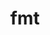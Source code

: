 ---
title: "fmt"
layout: cache
categories: [package, develop]
meta: {"compilers": ["apple-clang@=16.0.0", "cce@=18.0.0", "gcc@=10.2.1", "gcc@=10.3.0", "gcc@=10.5.0", "gcc@=11.1.0", "gcc@=11.4.0", "gcc@=13.2.0", "gcc@=13.3.0", "gcc@=7.3.1", "gcc@=7.5.0", "gcc@=9.4.0", "msvc@=19.39.33523", "oneapi@=2024.1.0", "oneapi@=2024.2.1"], "num_specs": 94, "num_specs_by_stack": {"aws-pcluster-x86_64_v4": 4, "data-vis-sdk": 6, "developer-tools-aarch64-linux-gnu": 2, "developer-tools-darwin": 2, "developer-tools-manylinux2014": 1, "developer-tools-x86_64_v3-linux-gnu": 2, "e4s": 18, "e4s-cray-rhel": 3, "e4s-cray-sles": 2, "e4s-neoverse-v2": 11, "e4s-neoverse_v1": 6, "e4s-oneapi": 6, "e4s-power": 5, "e4s-rocm-external": 3, "hep": 2, "ml-linux-x86_64-rocm": 3, "radiuss": 8, "radiuss-aws": 6, "radiuss-aws-aarch64": 6, "root": 94, "windows-vis": 1}, "oss": ["amzn2", "centos7", "rhel8", "sequoia", "sle_hpc15", "ubuntu18.04", "ubuntu20.04", "ubuntu22.04", "ubuntu24.04", "windows10.0.20348"], "platforms": ["darwin", "linux", "windows"], "stacks": ["aws-pcluster-x86_64_v4", "data-vis-sdk", "developer-tools-aarch64-linux-gnu", "developer-tools-darwin", "developer-tools-manylinux2014", "developer-tools-x86_64_v3-linux-gnu", "e4s", "e4s-cray-rhel", "e4s-cray-sles", "e4s-neoverse-v2", "e4s-neoverse_v1", "e4s-oneapi", "e4s-power", "e4s-rocm-external", "hep", "ml-linux-x86_64-rocm", "radiuss", "radiuss-aws", "radiuss-aws-aarch64", "root", "windows-vis"], "targets": ["aarch64", "neoverse_v1", "neoverse_v2", "ppc64le", "x86_64", "x86_64_v3", "x86_64_v4"], "versions": ["10.2.1", "11.0.2", "11.1.2", "11.1.3", "11.1.4", "9.1.0"]}
spec_details: [{"compiler": "gcc@=11.4.0", "hash": "2224vrbzwn4tkkgclrdzyltp2f7o36os", "os": "ubuntu22.04", "platform": "linux", "size": "-", "stacks": ["e4s", "root"], "target": "x86_64_v3", "variants": ["build_system=cmake", "build_type=Release", "cxxstd=17", "generator=make", "~ipo", "+pic", "~shared"], "versions": ["11.1.4"]}, {"compiler": "gcc@=7.3.1", "hash": "2mgtiubtwww27e6r7r4zb4mp6vpn6ny2", "os": "amzn2", "platform": "linux", "size": "-", "stacks": ["radiuss-aws-aarch64", "root"], "target": "aarch64", "variants": ["build_system=cmake", "build_type=Release", "cxxstd=11", "generator=make", "~ipo", "+pic", "~shared"], "versions": ["11.1.4"]}, {"compiler": "oneapi@=2024.2.1", "hash": "336burpkbbyuvmz5tnjkiuw5veyqtvbd", "os": "ubuntu22.04", "platform": "linux", "size": "-", "stacks": ["e4s-oneapi", "root"], "target": "x86_64_v3", "variants": ["build_system=cmake", "build_type=Release", "cxxstd=11", "generator=make", "~ipo", "+pic", "~shared"], "versions": ["11.1.3"]}, {"compiler": "gcc@=11.4.0", "hash": "37r63657n2bcqrkn7xe76g6tjw6glljf", "os": "ubuntu22.04", "platform": "linux", "size": "-", "stacks": ["e4s", "root"], "target": "x86_64_v3", "variants": ["build_system=cmake", "build_type=Release", "cxxstd=11", "generator=make", "~ipo", "+pic", "~shared"], "versions": ["11.0.2"]}, {"compiler": "gcc@=11.4.0", "hash": "3xrlaqiv6qzggcubg3rnhmodzrarcpzx", "os": "ubuntu22.04", "platform": "linux", "size": "-", "stacks": ["e4s-neoverse-v2", "root"], "target": "neoverse_v2", "variants": ["build_system=cmake", "build_type=Release", "cxxstd=11", "generator=make", "~ipo", "+pic", "~shared"], "versions": ["11.1.4"]}, {"compiler": "cce@=18.0.0", "hash": "4aailkpg4g36tgx7orqguh4tq5ovwgiy", "os": "rhel8", "platform": "linux", "size": "-", "stacks": ["e4s-cray-rhel", "root"], "target": "x86_64_v3", "variants": ["build_system=cmake", "build_type=Release", "cxxstd=11", "generator=make", "~ipo", "+pic", "~shared"], "versions": ["11.1.3"]}, {"compiler": "gcc@=7.3.1", "hash": "4ltdgki4gldd66rs3fahaqjomhai425u", "os": "amzn2", "platform": "linux", "size": "-", "stacks": ["radiuss-aws", "root"], "target": "x86_64_v3", "variants": ["build_system=cmake", "build_type=Release", "cxxstd=11", "generator=make", "~ipo", "+pic", "~shared"], "versions": ["11.1.4"]}, {"compiler": "gcc@=7.5.0", "hash": "4m4byykcleknidr3w7lojyi2atfhi75u", "os": "ubuntu18.04", "platform": "linux", "size": "-", "stacks": ["radiuss", "root"], "target": "x86_64_v3", "variants": ["build_system=cmake", "build_type=Release", "cxxstd=11", "generator=make", "~ipo", "+pic", "~shared"], "versions": ["11.1.3"]}, {"compiler": "gcc@=13.2.0", "hash": "5e7b3jfmslbzwluqiolradx4iyuoyobn", "os": "ubuntu24.04", "platform": "linux", "size": "-", "stacks": ["ml-linux-x86_64-rocm", "root"], "target": "x86_64_v3", "variants": ["build_system=cmake", "build_type=Release", "cxxstd=11", "generator=make", "~ipo", "+pic", "~shared"], "versions": ["11.1.3"]}, {"compiler": "gcc@=11.4.0", "hash": "5zs6s7m2dkwrihji5pjodnfy35on4asa", "os": "ubuntu22.04", "platform": "linux", "size": "-", "stacks": ["e4s-neoverse_v1", "root"], "target": "neoverse_v1", "variants": ["build_system=cmake", "build_type=Release", "cxxstd=17", "generator=make", "~ipo", "+pic", "~shared"], "versions": ["11.0.2"]}, {"compiler": "gcc@=11.4.0", "hash": "663inp45nkrswuf6uhyqpoifes2vsr3y", "os": "ubuntu22.04", "platform": "linux", "size": "-", "stacks": ["e4s", "e4s-rocm-external", "root"], "target": "x86_64_v3", "variants": ["build_system=cmake", "build_type=Release", "cxxstd=11", "generator=make", "~ipo", "+pic", "~shared"], "versions": ["11.1.3"]}, {"compiler": "gcc@=7.3.1", "hash": "7qwouohszjtbdfprszfb5gcvibfrnh2q", "os": "amzn2", "platform": "linux", "size": "-", "stacks": ["radiuss-aws-aarch64", "root"], "target": "aarch64", "variants": ["build_system=cmake", "build_type=Release", "cxxstd=11", "generator=make", "~ipo", "+pic", "~shared"], "versions": ["11.1.3"]}, {"compiler": "gcc@=7.5.0", "hash": "a3gxq5b5hy3jyqgwye37vsgc2wlr3agq", "os": "ubuntu18.04", "platform": "linux", "size": "-", "stacks": ["radiuss", "root"], "target": "x86_64_v3", "variants": ["build_system=cmake", "build_type=Release", "cxxstd=11", "generator=make", "~ipo", "+pic", "~shared"], "versions": ["11.0.2"]}, {"compiler": "gcc@=11.4.0", "hash": "abiarv2sla566wrfjkufsq7yo6zjifs4", "os": "ubuntu22.04", "platform": "linux", "size": "-", "stacks": ["e4s", "root"], "target": "x86_64_v3", "variants": ["build_system=cmake", "build_type=Release", "cxxstd=11", "generator=make", "~ipo", "+pic", "~shared"], "versions": ["11.1.4"]}, {"compiler": "gcc@=13.3.0", "hash": "aq35twhcgrbcpxj5x53yylwxfxn53oaw", "os": "rhel8", "platform": "linux", "size": "-", "stacks": ["developer-tools-aarch64-linux-gnu", "root"], "target": "aarch64", "variants": ["build_system=cmake", "build_type=Release", "cxxstd=11", "generator=make", "~ipo", "+pic", "~shared"], "versions": ["11.1.3"]}, {"compiler": "gcc@=7.3.1", "hash": "ashlyhh2rladqisq4frtpzrsz2na53m4", "os": "amzn2", "platform": "linux", "size": "-", "stacks": ["radiuss-aws-aarch64", "root"], "target": "aarch64", "variants": ["build_system=cmake", "build_type=Release", "cxxstd=11", "generator=make", "~ipo", "+pic", "~shared"], "versions": ["11.1.3"]}, {"compiler": "gcc@=11.4.0", "hash": "bfg5gxofrytpsgh2ztxdxlmttesvrlzk", "os": "ubuntu22.04", "platform": "linux", "size": "-", "stacks": ["e4s", "root"], "target": "x86_64_v3", "variants": ["build_system=cmake", "build_type=Release", "cxxstd=11", "generator=make", "~ipo", "+pic", "~shared"], "versions": ["11.0.2"]}, {"compiler": "gcc@=11.4.0", "hash": "bkhm5jv5geusuqylfjmojluln5xpgpyk", "os": "ubuntu22.04", "platform": "linux", "size": "-", "stacks": ["e4s-neoverse-v2", "root"], "target": "neoverse_v2", "variants": ["build_system=cmake", "build_type=Release", "cxxstd=11", "generator=make", "~ipo", "+pic", "~shared"], "versions": ["11.1.3"]}, {"compiler": "gcc@=11.4.0", "hash": "blvxft5coovl2n5xfqxyd2udgsnsnjq2", "os": "ubuntu22.04", "platform": "linux", "size": "-", "stacks": ["e4s", "root"], "target": "x86_64_v3", "variants": ["build_system=cmake", "build_type=Release", "cxxstd=11", "generator=make", "~ipo", "+pic", "~shared"], "versions": ["11.1.3"]}, {"compiler": "gcc@=11.4.0", "hash": "c4zsuykmq3jorbcey37ywxbxobbdpy3e", "os": "ubuntu22.04", "platform": "linux", "size": "-", "stacks": ["e4s-neoverse-v2", "root"], "target": "neoverse_v2", "variants": ["build_system=cmake", "build_type=Release", "cxxstd=17", "generator=make", "~ipo", "+pic", "~shared"], "versions": ["11.1.3"]}, {"compiler": "gcc@=11.4.0", "hash": "c5dkm3gxqnciob2ojyrrgbqvr5onzrfq", "os": "ubuntu22.04", "platform": "linux", "size": "-", "stacks": ["e4s", "root"], "target": "x86_64_v3", "variants": ["build_system=cmake", "build_type=Release", "cxxstd=17", "generator=make", "~ipo", "+pic", "~shared"], "versions": ["11.1.3"]}, {"compiler": "gcc@=11.4.0", "hash": "ccbo7w5iybvhbosajdijt7at6syg4hyy", "os": "ubuntu22.04", "platform": "linux", "size": "-", "stacks": ["e4s-neoverse-v2", "root"], "target": "neoverse_v2", "variants": ["build_system=cmake", "build_type=Release", "cxxstd=11", "generator=make", "~ipo", "+pic", "~shared"], "versions": ["11.1.4"]}, {"compiler": "gcc@=7.3.1", "hash": "crfl77rzxkmck5jy47i2vgzwu7wczwfr", "os": "amzn2", "platform": "linux", "size": "-", "stacks": ["radiuss-aws", "root"], "target": "x86_64_v3", "variants": ["build_system=cmake", "build_type=Release", "cxxstd=11", "generator=make", "~ipo", "+pic", "~shared"], "versions": ["11.1.3"]}, {"compiler": "gcc@=11.4.0", "hash": "cy4ffsjps43uvkgvl2s2raokoa2vpj6z", "os": "ubuntu22.04", "platform": "linux", "size": "-", "stacks": ["e4s", "e4s-rocm-external", "root"], "target": "x86_64_v3", "variants": ["build_system=cmake", "build_type=Release", "cxxstd=11", "generator=make", "~ipo", "+pic", "~shared"], "versions": ["11.1.3"]}, {"compiler": "gcc@=10.2.1", "hash": "d6jtylimjsm7hlzba7l4vbz4qr7z7a2u", "os": "centos7", "platform": "linux", "size": "-", "stacks": ["developer-tools-manylinux2014", "root"], "target": "x86_64_v3", "variants": ["build_system=cmake", "build_type=Release", "cxxstd=11", "generator=make", "~ipo", "+pic", "~shared"], "versions": ["11.0.2"]}, {"compiler": "gcc@=11.1.0", "hash": "dgyqfeibbykkyjmtnidb5wdff3ozlayn", "os": "ubuntu20.04", "platform": "linux", "size": "-", "stacks": ["data-vis-sdk", "root"], "target": "x86_64_v3", "variants": ["build_system=cmake", "build_type=Release", "cxxstd=11", "generator=make", "~ipo", "patches=08fb707", "+pic", "~shared"], "versions": ["9.1.0"]}, {"compiler": "gcc@=11.4.0", "hash": "dxjv6ivwl7vjkydim4y2ukk6v4tkqbkc", "os": "ubuntu22.04", "platform": "linux", "size": "-", "stacks": ["hep", "root"], "target": "x86_64_v3", "variants": ["build_system=cmake", "build_type=Release", "cxxstd=11", "generator=make", "~ipo", "+pic", "~shared"], "versions": ["10.2.1"]}, {"compiler": "gcc@=11.1.0", "hash": "e4gnpbtr7chwanj4hv62g3brkxs5ql33", "os": "ubuntu20.04", "platform": "linux", "size": "-", "stacks": ["data-vis-sdk", "root"], "target": "x86_64_v3", "variants": ["build_system=cmake", "build_type=Release", "cxxstd=11", "generator=make", "~ipo", "patches=08fb707", "+pic", "~shared"], "versions": ["9.1.0"]}, {"compiler": "gcc@=7.5.0", "hash": "e6gdgayuhh4pd5ebdktk52ai7vrs3ee3", "os": "ubuntu18.04", "platform": "linux", "size": "-", "stacks": ["radiuss", "root"], "target": "x86_64_v3", "variants": ["build_system=cmake", "build_type=Release", "cxxstd=11", "generator=make", "~ipo", "+pic", "~shared"], "versions": ["11.0.2"]}, {"compiler": "gcc@=11.4.0", "hash": "eieuhnmqb2k6fu6a6swaagspdctzf766", "os": "ubuntu22.04", "platform": "linux", "size": "-", "stacks": ["e4s-neoverse-v2", "root"], "target": "neoverse_v2", "variants": ["build_system=cmake", "build_type=Release", "cxxstd=11", "generator=make", "~ipo", "+pic", "~shared"], "versions": ["11.1.3"]}, {"compiler": "gcc@=11.4.0", "hash": "epuh43n5oh75rmfk2354kid2j72g4pu3", "os": "ubuntu22.04", "platform": "linux", "size": "-", "stacks": ["e4s-neoverse_v1", "root"], "target": "neoverse_v1", "variants": ["build_system=cmake", "build_type=Release", "cxxstd=11", "generator=make", "~ipo", "+pic", "~shared"], "versions": ["11.0.2"]}, {"compiler": "gcc@=7.5.0", "hash": "ez6y5a5odv7yjq23tbjweeoi3f3a46zw", "os": "ubuntu18.04", "platform": "linux", "size": "-", "stacks": ["radiuss", "root"], "target": "x86_64_v3", "variants": ["build_system=cmake", "build_type=Release", "cxxstd=11", "generator=make", "~ipo", "+pic", "~shared"], "versions": ["11.1.4"]}, {"compiler": "gcc@=11.4.0", "hash": "fmokmallvv5fnuewf6mydpy3dpso4gug", "os": "ubuntu22.04", "platform": "linux", "size": "-", "stacks": ["e4s", "root"], "target": "x86_64_v3", "variants": ["build_system=cmake", "build_type=Release", "cxxstd=11", "generator=make", "~ipo", "+pic", "~shared"], "versions": ["11.1.3"]}, {"compiler": "gcc@=7.3.1", "hash": "g7wa7db55vy6iw6cy72rwn4pivzovsmm", "os": "amzn2", "platform": "linux", "size": "-", "stacks": ["radiuss-aws-aarch64", "root"], "target": "aarch64", "variants": ["build_system=cmake", "build_type=Release", "cxxstd=11", "generator=make", "~ipo", "+pic", "~shared"], "versions": ["11.1.4"]}, {"compiler": "gcc@=11.4.0", "hash": "gicfhvx2xurrqnjg2rlgbrv7uxiopvo2", "os": "ubuntu22.04", "platform": "linux", "size": "-", "stacks": ["e4s", "root"], "target": "x86_64_v3", "variants": ["build_system=cmake", "build_type=Release", "cxxstd=11", "generator=make", "~ipo", "+pic", "~shared"], "versions": ["10.2.1"]}, {"compiler": "gcc@=11.4.0", "hash": "gw5wikvobu6gojti4dvdih3skv2rwl65", "os": "ubuntu22.04", "platform": "linux", "size": "-", "stacks": ["e4s", "root"], "target": "x86_64_v3", "variants": ["build_system=cmake", "build_type=Release", "cxxstd=11", "generator=make", "~ipo", "+pic", "~shared"], "versions": ["10.2.1"]}, {"compiler": "apple-clang@=16.0.0", "hash": "hn6ugrpmjrfjlnatvj6fljk3ayyvxoyb", "os": "sequoia", "platform": "darwin", "size": "-", "stacks": ["developer-tools-darwin", "root"], "target": "aarch64", "variants": ["build_system=cmake", "build_type=Release", "cxxstd=11", "generator=make", "~ipo", "+pic", "~shared"], "versions": ["11.1.3"]}, {"compiler": "gcc@=11.4.0", "hash": "htzdjl3ufbwkybdtni7rkzsgysmmrtxj", "os": "ubuntu22.04", "platform": "linux", "size": "-", "stacks": ["e4s-neoverse-v2", "root"], "target": "neoverse_v2", "variants": ["build_system=cmake", "build_type=Release", "cxxstd=11", "generator=make", "~ipo", "+pic", "~shared"], "versions": ["11.1.3"]}, {"compiler": "gcc@=9.4.0", "hash": "i7ljqoe3nwomu74cwgnqauj2qfjnjl4c", "os": "ubuntu20.04", "platform": "linux", "size": "-", "stacks": ["e4s-power", "root"], "target": "ppc64le", "variants": ["build_system=cmake", "build_type=Release", "cxxstd=11", "generator=make", "~ipo", "+pic", "~shared"], "versions": ["11.1.2"]}, {"compiler": "gcc@=11.4.0", "hash": "i7sgy2wpujame7zino5thdspk5txhq23", "os": "ubuntu22.04", "platform": "linux", "size": "-", "stacks": ["e4s", "root"], "target": "x86_64_v3", "variants": ["build_system=cmake", "build_type=Release", "cxxstd=11", "generator=make", "~ipo", "patches=08fb707", "+pic", "~shared"], "versions": ["9.1.0"]}, {"compiler": "oneapi@=2024.2.1", "hash": "id7mx4e5a5zzeworwuaaitfprylvxhe3", "os": "ubuntu22.04", "platform": "linux", "size": "-", "stacks": ["e4s-oneapi", "root"], "target": "x86_64_v3", "variants": ["build_system=cmake", "build_type=Release", "cxxstd=11", "generator=make", "~ipo", "+pic", "~shared"], "versions": ["11.1.4"]}, {"compiler": "gcc@=9.4.0", "hash": "igcdbkdnau6ixcfjbugrfqs6h33cuh7v", "os": "ubuntu20.04", "platform": "linux", "size": "-", "stacks": ["e4s-power", "root"], "target": "ppc64le", "variants": ["build_system=cmake", "build_type=Release", "cxxstd=11", "generator=make", "~ipo", "+pic", "~shared"], "versions": ["11.0.2"]}, {"compiler": "gcc@=11.4.0", "hash": "is6sg2azjen5sgaop6j4qqdtct2zkwou", "os": "ubuntu22.04", "platform": "linux", "size": "-", "stacks": ["e4s-neoverse_v1", "root"], "target": "neoverse_v1", "variants": ["build_system=cmake", "build_type=Release", "cxxstd=11", "generator=make", "~ipo", "+pic", "~shared"], "versions": ["11.0.2"]}, {"compiler": "gcc@=11.4.0", "hash": "j2bvheq3thls3eu6lgews54lonhpmyvv", "os": "ubuntu22.04", "platform": "linux", "size": "-", "stacks": ["e4s-neoverse_v1", "root"], "target": "neoverse_v1", "variants": ["build_system=cmake", "build_type=Release", "cxxstd=17", "generator=make", "~ipo", "+pic", "~shared"], "versions": ["11.0.2"]}, {"compiler": "gcc@=11.4.0", "hash": "j3qwkvddujgk436rkme7yg7yelc3564g", "os": "ubuntu22.04", "platform": "linux", "size": "-", "stacks": ["e4s-neoverse_v1", "root"], "target": "neoverse_v1", "variants": ["build_system=cmake", "build_type=Release", "cxxstd=11", "generator=make", "~ipo", "+pic", "~shared"], "versions": ["11.0.2"]}, {"compiler": "gcc@=7.3.1", "hash": "jdlptpw7d2vkhzhkisu7b2a3w6yfjgqc", "os": "amzn2", "platform": "linux", "size": "-", "stacks": ["radiuss-aws", "root"], "target": "x86_64_v3", "variants": ["build_system=cmake", "build_type=Release", "cxxstd=11", "generator=make", "~ipo", "+pic", "~shared"], "versions": ["11.1.3"]}, {"compiler": "gcc@=11.4.0", "hash": "jjzrpzmnu5cdrhpx5nfdsmadwmzp7rwt", "os": "ubuntu22.04", "platform": "linux", "size": "-", "stacks": ["e4s-neoverse-v2", "root"], "target": "neoverse_v2", "variants": ["build_system=cmake", "build_type=Release", "cxxstd=11", "generator=make", "~ipo", "+pic", "~shared"], "versions": ["11.0.2"]}, {"compiler": "gcc@=7.3.1", "hash": "juu2c2fo4r6shloyqqcct3c6qyqivikm", "os": "amzn2", "platform": "linux", "size": "-", "stacks": ["radiuss-aws", "root"], "target": "x86_64_v3", "variants": ["build_system=cmake", "build_type=Release", "cxxstd=11", "generator=make", "~ipo", "+pic", "~shared"], "versions": ["11.1.3"]}, {"compiler": "gcc@=7.3.1", "hash": "kfhkpte7racyf2r3774r427iucphp7du", "os": "amzn2", "platform": "linux", "size": "-", "stacks": ["radiuss-aws", "root"], "target": "x86_64_v3", "variants": ["build_system=cmake", "build_type=Release", "cxxstd=11", "generator=make", "~ipo", "+pic", "~shared"], "versions": ["11.1.3"]}, {"compiler": "gcc@=7.5.0", "hash": "khjrde4fpotlcfkphcn6ywjrzgtz4hup", "os": "ubuntu18.04", "platform": "linux", "size": "-", "stacks": ["radiuss", "root"], "target": "x86_64_v3", "variants": ["build_system=cmake", "build_type=Release", "cxxstd=11", "generator=make", "~ipo", "+pic", "~shared"], "versions": ["11.1.3"]}, {"compiler": "gcc@=10.3.0", "hash": "ksfeiw7trm5f6kwfkoeswxhyu5nu3i66", "os": "sle_hpc15", "platform": "linux", "size": "-", "stacks": ["e4s-cray-sles", "root"], "target": "x86_64_v4", "variants": ["build_system=cmake", "build_type=Release", "cxxstd=11", "generator=make", "~ipo", "+pic", "~shared"], "versions": ["11.0.2"]}, {"compiler": "oneapi@=2024.1.0", "hash": "kxqdzgc4xmncc466yehlohhwncc2dtr5", "os": "amzn2", "platform": "linux", "size": "-", "stacks": ["aws-pcluster-x86_64_v4", "root"], "target": "x86_64_v4", "variants": ["build_system=cmake", "build_type=Release", "cxxstd=11", "generator=make", "~ipo", "patches=08fb707", "+pic", "~shared"], "versions": ["9.1.0"]}, {"compiler": "gcc@=11.4.0", "hash": "mhlrw4fo3mjtgx2ibrcpnuw3ui3r3iat", "os": "ubuntu22.04", "platform": "linux", "size": "-", "stacks": ["e4s", "root"], "target": "x86_64_v3", "variants": ["build_system=cmake", "build_type=Release", "cxxstd=11", "generator=make", "~ipo", "+pic", "~shared"], "versions": ["11.1.3"]}, {"compiler": "gcc@=7.5.0", "hash": "nrzxxm7vxwcljbl655zgzog3dcytno66", "os": "ubuntu18.04", "platform": "linux", "size": "-", "stacks": ["radiuss", "root"], "target": "x86_64_v3", "variants": ["build_system=cmake", "build_type=Release", "cxxstd=11", "generator=make", "~ipo", "+pic", "~shared"], "versions": ["11.1.3"]}, {"compiler": "gcc@=11.4.0", "hash": "nvp4ih3r77ojietymg47kfzrdub6nkz6", "os": "ubuntu22.04", "platform": "linux", "size": "-", "stacks": ["e4s", "e4s-rocm-external", "root"], "target": "x86_64_v3", "variants": ["build_system=cmake", "build_type=Release", "cxxstd=11", "generator=make", "~ipo", "+pic", "~shared"], "versions": ["11.1.4"]}, {"compiler": "gcc@=11.4.0", "hash": "nykvbdmk6rncu2u7r3srbctw257ht7rl", "os": "ubuntu22.04", "platform": "linux", "size": "-", "stacks": ["hep", "root"], "target": "x86_64_v3", "variants": ["build_system=cmake", "build_type=Release", "cxxstd=11", "generator=make", "~ipo", "+pic", "~shared"], "versions": ["10.2.1"]}, {"compiler": "cce@=18.0.0", "hash": "osd64p7jxahgswp7utfury5nxuupgier", "os": "rhel8", "platform": "linux", "size": "-", "stacks": ["e4s-cray-rhel", "root"], "target": "x86_64_v3", "variants": ["build_system=cmake", "build_type=Release", "cxxstd=11", "generator=make", "~ipo", "+pic", "~shared"], "versions": ["11.1.4"]}, {"compiler": "gcc@=11.1.0", "hash": "pegyq26m2zmmqo4kpoq4tfoxczd3gzvt", "os": "ubuntu20.04", "platform": "linux", "size": "-", "stacks": ["data-vis-sdk", "root"], "target": "x86_64_v3", "variants": ["build_system=cmake", "build_type=Release", "cxxstd=11", "generator=make", "~ipo", "patches=08fb707", "+pic", "~shared"], "versions": ["9.1.0"]}, {"compiler": "gcc@=13.3.0", "hash": "qbvm6tgzgzonwsmgmhu6lhpwcnk7xkvx", "os": "rhel8", "platform": "linux", "size": "-", "stacks": ["developer-tools-aarch64-linux-gnu", "root"], "target": "aarch64", "variants": ["build_system=cmake", "build_type=Release", "cxxstd=11", "generator=make", "~ipo", "+pic", "~shared"], "versions": ["11.1.4"]}, {"compiler": "gcc@=9.4.0", "hash": "qd5jx4hapih4jcogjrhtgfbr3msptmfa", "os": "ubuntu20.04", "platform": "linux", "size": "-", "stacks": ["e4s-power", "root"], "target": "ppc64le", "variants": ["build_system=cmake", "build_type=Release", "cxxstd=11", "generator=make", "~ipo", "+pic", "~shared"], "versions": ["11.1.3"]}, {"compiler": "gcc@=9.4.0", "hash": "qdsgbln7gaknvpef2niveznwxci2ewhj", "os": "ubuntu20.04", "platform": "linux", "size": "-", "stacks": ["e4s-power", "root"], "target": "ppc64le", "variants": ["build_system=cmake", "build_type=Release", "cxxstd=11", "generator=make", "~ipo", "+pic", "~shared"], "versions": ["11.1.3"]}, {"compiler": "gcc@=11.4.0", "hash": "qozdxiorgwbyi7zxofj2zjx5n3fcberd", "os": "ubuntu22.04", "platform": "linux", "size": "-", "stacks": ["e4s-neoverse_v1", "root"], "target": "neoverse_v1", "variants": ["build_system=cmake", "build_type=Release", "cxxstd=11", "generator=make", "~ipo", "+pic", "~shared"], "versions": ["11.0.2"]}, {"compiler": "oneapi@=2024.1.0", "hash": "rdn5kpamt5hgs63czyx4iazo6x6bgjqt", "os": "amzn2", "platform": "linux", "size": "-", "stacks": ["aws-pcluster-x86_64_v4", "root"], "target": "x86_64_v4", "variants": ["build_system=cmake", "build_type=Release", "cxxstd=11", "generator=make", "~ipo", "patches=08fb707", "+pic", "~shared"], "versions": ["9.1.0"]}, {"compiler": "oneapi@=2024.2.1", "hash": "rowzcmyy32bpfmvu3m66ejdev37o4mdv", "os": "ubuntu22.04", "platform": "linux", "size": "-", "stacks": ["e4s-oneapi", "root"], "target": "x86_64_v3", "variants": ["build_system=cmake", "build_type=Release", "cxxstd=11", "generator=make", "~ipo", "+pic", "~shared"], "versions": ["11.1.3"]}, {"compiler": "gcc@=11.4.0", "hash": "s2xfywodj34qvutjccofq3icedevqtvt", "os": "ubuntu22.04", "platform": "linux", "size": "-", "stacks": ["e4s-neoverse-v2", "root"], "target": "neoverse_v2", "variants": ["build_system=cmake", "build_type=Release", "cxxstd=11", "generator=make", "~ipo", "+pic", "~shared"], "versions": ["11.0.2"]}, {"compiler": "msvc@=19.39.33523", "hash": "s44bzgmcip3nye7h3amuyckg7b4mvopb", "os": "windows10.0.20348", "platform": "windows", "size": "-", "stacks": ["root", "windows-vis"], "target": "x86_64", "variants": ["build_system=cmake", "build_type=Release", "cxxstd=11", "generator=ninja", "~ipo", "patches=08fb707", "+pic", "~shared"], "versions": ["9.1.0"]}, {"compiler": "gcc@=11.1.0", "hash": "s6ltidi6csep5xcatsjkxgzcgsayjnbi", "os": "ubuntu20.04", "platform": "linux", "size": "-", "stacks": ["data-vis-sdk", "root"], "target": "x86_64_v3", "variants": ["build_system=cmake", "build_type=Release", "cxxstd=11", "generator=make", "~ipo", "patches=08fb707", "+pic", "~shared"], "versions": ["9.1.0"]}, {"compiler": "gcc@=11.4.0", "hash": "s7kbkflqcdvqawuewdpqbzc7byapjaxh", "os": "ubuntu22.04", "platform": "linux", "size": "-", "stacks": ["e4s", "root"], "target": "x86_64_v3", "variants": ["build_system=cmake", "build_type=Release", "cxxstd=17", "generator=make", "~ipo", "+pic", "~shared"], "versions": ["11.1.3"]}, {"compiler": "gcc@=7.3.1", "hash": "soqsjfbxb7xb762l2ph4im5n4c7buf5g", "os": "amzn2", "platform": "linux", "size": "-", "stacks": ["radiuss-aws-aarch64", "root"], "target": "aarch64", "variants": ["build_system=cmake", "build_type=Release", "cxxstd=11", "generator=make", "~ipo", "+pic", "~shared"], "versions": ["11.1.3"]}, {"compiler": "gcc@=11.4.0", "hash": "stwdc2wfobhitinilvy6o6dwjvhqotbb", "os": "ubuntu22.04", "platform": "linux", "size": "-", "stacks": ["e4s-neoverse-v2", "root"], "target": "neoverse_v2", "variants": ["build_system=cmake", "build_type=Release", "cxxstd=17", "generator=make", "~ipo", "+pic", "~shared"], "versions": ["11.1.4"]}, {"compiler": "gcc@=11.4.0", "hash": "sun57assdjlszy3rjc7is7vy5u3addqu", "os": "ubuntu22.04", "platform": "linux", "size": "-", "stacks": ["e4s-neoverse-v2", "root"], "target": "neoverse_v2", "variants": ["build_system=cmake", "build_type=Release", "cxxstd=11", "generator=make", "~ipo", "+pic", "~shared"], "versions": ["11.1.3"]}, {"compiler": "gcc@=10.3.0", "hash": "sv4vmvhd6tlxix622kjnhf7ck4edisit", "os": "sle_hpc15", "platform": "linux", "size": "-", "stacks": ["e4s-cray-sles", "root"], "target": "x86_64_v4", "variants": ["build_system=cmake", "build_type=Release", "cxxstd=11", "generator=make", "~ipo", "+pic", "~shared"], "versions": ["11.0.2"]}, {"compiler": "gcc@=11.4.0", "hash": "tj4dbizjtiymhk352rd7ufujeacnw4we", "os": "ubuntu22.04", "platform": "linux", "size": "-", "stacks": ["e4s", "root"], "target": "x86_64_v3", "variants": ["build_system=cmake", "build_type=Release", "cxxstd=11", "generator=make", "~ipo", "+pic", "~shared"], "versions": ["11.1.4"]}, {"compiler": "oneapi@=2024.1.0", "hash": "tkwhxxbsuaihjgjufks6rhjfr4f2j64a", "os": "amzn2", "platform": "linux", "size": "-", "stacks": ["aws-pcluster-x86_64_v4", "root"], "target": "x86_64_v3", "variants": ["build_system=cmake", "build_type=Release", "cxxstd=11", "generator=make", "~ipo", "patches=08fb707", "+pic", "~shared"], "versions": ["9.1.0"]}, {"compiler": "gcc@=11.4.0", "hash": "twwhi4yoojzbxsvffhwrbp5u5tuzoktj", "os": "ubuntu22.04", "platform": "linux", "size": "-", "stacks": ["e4s", "root"], "target": "x86_64_v3", "variants": ["build_system=cmake", "build_type=Release", "cxxstd=11", "generator=make", "~ipo", "patches=08fb707", "+pic", "~shared"], "versions": ["9.1.0"]}, {"compiler": "gcc@=11.1.0", "hash": "u2nfl7hyjtumup2j4bsouddidhkzlghc", "os": "ubuntu20.04", "platform": "linux", "size": "-", "stacks": ["data-vis-sdk", "root"], "target": "x86_64_v3", "variants": ["build_system=cmake", "build_type=Release", "cxxstd=11", "generator=make", "~ipo", "patches=08fb707", "+pic", "~shared"], "versions": ["9.1.0"]}, {"compiler": "gcc@=7.5.0", "hash": "uf26jfuhbxnd6lod4fkkgqfetwykoe4c", "os": "ubuntu18.04", "platform": "linux", "size": "-", "stacks": ["radiuss", "root"], "target": "x86_64_v3", "variants": ["build_system=cmake", "build_type=Release", "cxxstd=11", "generator=make", "~ipo", "+pic", "~shared"], "versions": ["11.1.3"]}, {"compiler": "gcc@=7.3.1", "hash": "userhyd5umsjc7pnnwg5uklzurxfbkch", "os": "amzn2", "platform": "linux", "size": "-", "stacks": ["radiuss-aws-aarch64", "root"], "target": "aarch64", "variants": ["build_system=cmake", "build_type=Release", "cxxstd=11", "generator=make", "~ipo", "+pic", "~shared"], "versions": ["11.1.3"]}, {"compiler": "gcc@=13.2.0", "hash": "uvl4uf2wysqaan5ypqrbmsl2gpwr5iqj", "os": "ubuntu24.04", "platform": "linux", "size": "-", "stacks": ["ml-linux-x86_64-rocm", "root"], "target": "x86_64_v3", "variants": ["build_system=cmake", "build_type=Release", "cxxstd=11", "generator=make", "~ipo", "+pic", "~shared"], "versions": ["11.1.3"]}, {"compiler": "gcc@=13.2.0", "hash": "vriz3w6nie7yq55x4fujaeii6apepywl", "os": "ubuntu24.04", "platform": "linux", "size": "-", "stacks": ["ml-linux-x86_64-rocm", "root"], "target": "x86_64_v3", "variants": ["build_system=cmake", "build_type=Release", "cxxstd=11", "generator=make", "~ipo", "+pic", "~shared"], "versions": ["11.1.4"]}, {"compiler": "gcc@=11.4.0", "hash": "vu5dudlz7nbg7usisym5mvcgfvvgs3bs", "os": "ubuntu22.04", "platform": "linux", "size": "-", "stacks": ["e4s-neoverse-v2", "root"], "target": "neoverse_v2", "variants": ["build_system=cmake", "build_type=Release", "cxxstd=17", "generator=make", "~ipo", "+pic", "~shared"], "versions": ["11.1.3"]}, {"compiler": "gcc@=10.5.0", "hash": "vwuw5yd7y6ypcm65wkqrwgbjswje7lcc", "os": "centos7", "platform": "linux", "size": "-", "stacks": ["developer-tools-x86_64_v3-linux-gnu", "root"], "target": "x86_64_v3", "variants": ["build_system=cmake", "build_type=Release", "cxxstd=11", "generator=make", "~ipo", "+pic", "~shared"], "versions": ["11.1.4"]}, {"compiler": "gcc@=7.3.1", "hash": "vy7anomy2oecgduhhpixuqxzkkzvub4x", "os": "amzn2", "platform": "linux", "size": "-", "stacks": ["radiuss-aws", "root"], "target": "x86_64_v3", "variants": ["build_system=cmake", "build_type=Release", "cxxstd=11", "generator=make", "~ipo", "+pic", "~shared"], "versions": ["11.1.4"]}, {"compiler": "oneapi@=2024.2.1", "hash": "wc7ytnlao2arclqogw5j3yt4jzvpsprn", "os": "ubuntu22.04", "platform": "linux", "size": "-", "stacks": ["e4s-oneapi", "root"], "target": "x86_64_v3", "variants": ["build_system=cmake", "build_type=Release", "cxxstd=11", "generator=make", "~ipo", "+pic", "~shared"], "versions": ["11.1.4"]}, {"compiler": "gcc@=9.4.0", "hash": "wwopzklipmkmnxq23n5dd2ddajueupga", "os": "ubuntu20.04", "platform": "linux", "size": "-", "stacks": ["e4s-power", "root"], "target": "ppc64le", "variants": ["build_system=cmake", "build_type=Release", "cxxstd=11", "generator=make", "~ipo", "+pic", "~shared"], "versions": ["11.1.2"]}, {"compiler": "gcc@=11.4.0", "hash": "x4jnmq54nd6qfbvrzihehtdqb55fpqo2", "os": "ubuntu22.04", "platform": "linux", "size": "-", "stacks": ["e4s", "root"], "target": "x86_64_v3", "variants": ["build_system=cmake", "build_type=Release", "cxxstd=11", "generator=make", "~ipo", "+pic", "~shared"], "versions": ["11.1.3"]}, {"compiler": "oneapi@=2024.2.1", "hash": "xdpxvhkqqntl36q6dq5kpn5m5jj26tvc", "os": "ubuntu22.04", "platform": "linux", "size": "-", "stacks": ["e4s-oneapi", "root"], "target": "x86_64_v3", "variants": ["build_system=cmake", "build_type=Release", "cxxstd=11", "generator=make", "~ipo", "+pic", "~shared"], "versions": ["11.1.3"]}, {"compiler": "cce@=18.0.0", "hash": "xfsgxpcduvjpukcdfyr77jhegcktvbtg", "os": "rhel8", "platform": "linux", "size": "-", "stacks": ["e4s-cray-rhel", "root"], "target": "x86_64_v3", "variants": ["build_system=cmake", "build_type=Release", "cxxstd=11", "generator=make", "~ipo", "+pic", "~shared"], "versions": ["11.1.3"]}, {"compiler": "oneapi@=2024.2.1", "hash": "xmktu7ypaax3kng6rlk4knj3qid75j6k", "os": "ubuntu22.04", "platform": "linux", "size": "-", "stacks": ["e4s-oneapi", "root"], "target": "x86_64_v3", "variants": ["build_system=cmake", "build_type=Release", "cxxstd=11", "generator=make", "~ipo", "+pic", "~shared"], "versions": ["11.1.3"]}, {"compiler": "gcc@=11.1.0", "hash": "yjlbfxci4fabuytih64eg3yhjiovk6bq", "os": "ubuntu20.04", "platform": "linux", "size": "-", "stacks": ["data-vis-sdk", "root"], "target": "x86_64_v3", "variants": ["build_system=cmake", "build_type=Release", "cxxstd=11", "generator=make", "~ipo", "patches=08fb707", "+pic", "~shared"], "versions": ["9.1.0"]}, {"compiler": "apple-clang@=16.0.0", "hash": "z3gsz6peexxwo2p6cfnmd5fbn7qbwmzr", "os": "sequoia", "platform": "darwin", "size": "-", "stacks": ["developer-tools-darwin", "root"], "target": "aarch64", "variants": ["build_system=cmake", "build_type=Release", "cxxstd=11", "generator=make", "~ipo", "+pic", "~shared"], "versions": ["11.1.4"]}, {"compiler": "gcc@=10.5.0", "hash": "z54hm2alqchdq6w2xaiotoy2fby63wb6", "os": "centos7", "platform": "linux", "size": "-", "stacks": ["developer-tools-x86_64_v3-linux-gnu", "root"], "target": "x86_64_v3", "variants": ["build_system=cmake", "build_type=Release", "cxxstd=11", "generator=make", "~ipo", "+pic", "~shared"], "versions": ["11.1.3"]}, {"compiler": "oneapi@=2024.1.0", "hash": "zonv55rqeswv4f7uonzbfs2xcwy7tkaq", "os": "amzn2", "platform": "linux", "size": "-", "stacks": ["aws-pcluster-x86_64_v4", "root"], "target": "x86_64_v3", "variants": ["build_system=cmake", "build_type=Release", "cxxstd=11", "generator=make", "~ipo", "patches=08fb707", "+pic", "~shared"], "versions": ["9.1.0"]}, {"compiler": "gcc@=7.5.0", "hash": "zq3muzfhb3oqn7qvw64dwucijxinetsg", "os": "ubuntu18.04", "platform": "linux", "size": "-", "stacks": ["radiuss", "root"], "target": "x86_64_v3", "variants": ["build_system=cmake", "build_type=Release", "cxxstd=11", "generator=make", "~ipo", "+pic", "~shared"], "versions": ["11.1.4"]}]
---